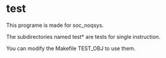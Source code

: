 # test

This programe is made for soc_noqsys.

The subdirectories named test* are tests for single instruction.

You can modify the Makefile TEST_OBJ to use them.
